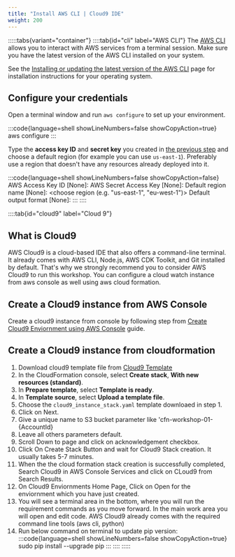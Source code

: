 ```yaml
---
title: "Install AWS CLI | Cloud9 IDE"
weight: 200
---
```


:::::tabs{variant="container"}
::::tab{id="cli" label="AWS CLI"}
 The [AWS CLI](https://aws.amazon.com/cli/) allows you to interact with AWS services from a terminal session.
 Make sure you have the latest version of the AWS CLI installed on your system.

See the [Installing or updating the latest version of the AWS CLI](https://docs.aws.amazon.com/cli/latest/userguide/getting-started-install.html)
page for installation instructions for your operating system.

## Configure your credentials

Open a terminal window and run `aws configure` to set up your environment.

:::code{language=shell showLineNumbers=false showCopyAction=true}
aws configure
:::

Type the **access key ID** and **secret key** you created in [the previous step](/prerequisites/account) and choose a default region (for example you can use `us-east-1`). Preferably use a region that doesn't have any resources already deployed into it.

:::code{language=shell showLineNumbers=false showCopyAction=false}
AWS Access Key ID [None]: <type key ID here>
AWS Secret Access Key [None]: <type access key>
Default region name [None]: <choose region (e.g. "us-east-1", "eu-west-1")>
Default output format [None]: <leave blank>
:::
::::

::::tab{id="cloud9" label="Cloud 9"}
## What is Cloud9

AWS Cloud9 is a cloud-based IDE that also offers a command-line terminal. It already comes with AWS CLI, Node.js, AWS CDK Toolkit, and Git installed by default. That's why we strongly recommend you to consider AWS Cloud9 to run this workshop. You can configure a cloud watch instance from aws console as well using aws cloud formation.

## Create a Cloud9 instance from AWS Console

Create a cloud9 instance from console by following step from [Create Cloud9 Enviornment using AWS Console](https://docs.aws.amazon.com/cloud9/latest/user-guide/create-environment-main.html) guide.

## Create a Cloud9 instance from cloudformation

1. Download cloud9 template file from [Cloud9 Template](https://github.com/aws-samples/cfn101-workshop/tree/cloud9-cfn-template/code/cloud9/cloud9_instance_stack.yaml)
1. In the CloudFormation console, select **Create stack**, **With new resources (standard)**.
1. In **Prepare template**, select **Template is ready**.
1. In **Template source**, select **Upload a template file**.
1. Choose the `cloud9_instance_stack.yaml` template downloaed in step 1.
1. Click on Next.
1. Give a unique name to S3 bucket parameter like 'cfn-workshop-01-{AccountId}
1. Leave all others parameters default.
1. Scroll Down to page and click on acknowledgement checkbox.
1. Click On Create Stack Button and wait for Cloud9 Stack creation. It usually takes 5-7 minutes.
1. When the the cloud formation stack creation is successfully completed, Search Cloud9 in AWS Console Services and click on CLoud9 from Search Results.
1. On Cloud9 Enviornments Home Page, Click on Open for the enviornment which you have just created.
1. You will see a terminal area in the bottom, where you will run the requirement commands as you move forward. In the main work area you will open and edit code. AWS Cloud9 already comes with the required command line tools (aws cli, python)
1. Run below command on terminal to update pip version:
    :::code{language=shell showLineNumbers=false showCopyAction=true}
    sudo pip install --upgrade pip
    :::
::::
:::::
